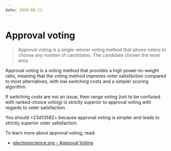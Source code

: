 ```yaml
---
date: 2020-08-11
---
```


# Approval voting

> Approval voting is a single-winner voting method that allows voters to
> choose any number of candidates. The candidate chosen the most wins

Approval voting is a voting method that provides a high power-to-weight
ratio, meaning that the voting method improves voter satisfaction compared to
most alternatives, with low switching costs and a simpler scoring algorithm.

If switching costs are not an issue, then range voting (not to be confused with
ranked-choice voting) is strictly superior to approval voting with regards to
voter satisfaction.

You should <23d13582> because approval voting is simpler and leads to strictly
superior voter satisfaction.

To learn more about approval voting, read:

* [electionscience.org - Approval Voting](https://www.electionscience.org/library/approval-voting/)
